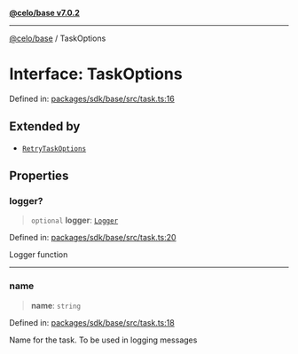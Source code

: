 [**@celo/base v7.0.2**](../README.md)

***

[@celo/base](../README.md) / TaskOptions

# Interface: TaskOptions

Defined in: [packages/sdk/base/src/task.ts:16](https://github.com/celo-org/developer-tooling/blob/master/packages/sdk/base/src/task.ts#L16)

## Extended by

- [`RetryTaskOptions`](RetryTaskOptions.md)

## Properties

### logger?

> `optional` **logger**: [`Logger`](../type-aliases/Logger.md)

Defined in: [packages/sdk/base/src/task.ts:20](https://github.com/celo-org/developer-tooling/blob/master/packages/sdk/base/src/task.ts#L20)

Logger function

***

### name

> **name**: `string`

Defined in: [packages/sdk/base/src/task.ts:18](https://github.com/celo-org/developer-tooling/blob/master/packages/sdk/base/src/task.ts#L18)

Name for the task. To be used in logging messages
